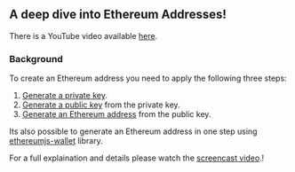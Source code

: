 ## A deep dive into Ethereum Addresses!

There is a YouTube video available [here](https://www.youtube.com/watch?v=VRVAiVBNQ_E).

### Background

To create an Ethereum address you need to apply the following three steps:

1. [Generate a private key](./generatePrivateKey.js).
1. [Generate a public key](./generatePublicKeyfromPrivateKey.js) from the private key.
1. [Generate an Ethereum address](./generateEthereumAddressFromPublicKey.js) from the public key.

Its also possible to generate an Ethereum address in one step using [ethereumjs-wallet](./generateEthereumJsWallet.js) library.

For a full explaination and details please watch the [screencast video](https://www.youtube.com/watch?v=VRVAiVBNQ_E).!